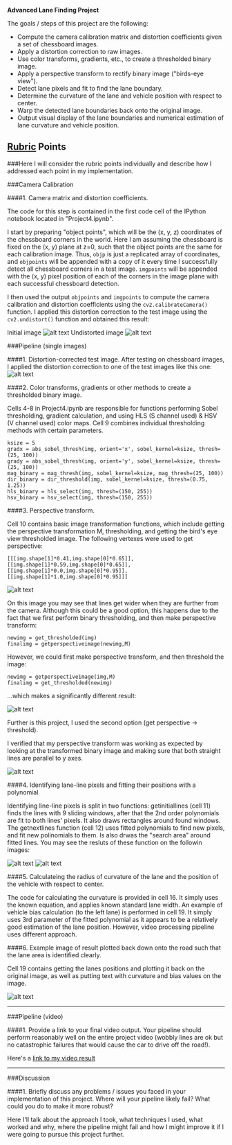 **Advanced Lane Finding Project**

The goals / steps of this project are the following:

* Compute the camera calibration matrix and distortion coefficients given a set of chessboard images.
* Apply a distortion correction to raw images.
* Use color transforms, gradients, etc., to create a thresholded binary image.
* Apply a perspective transform to rectify binary image ("birds-eye view").
* Detect lane pixels and fit to find the lane boundary.
* Determine the curvature of the lane and vehicle position with respect to center.
* Warp the detected lane boundaries back onto the original image.
* Output visual display of the lane boundaries and numerical estimation of lane curvature and vehicle position.

[//]: # (Image References)

[image1]: ./camera_cal/calibration1.jpg "Initial image"
[image2]: ./output_images/calibration1_undistorted2.jpg "Undistorted"
[image2_2]: ./output_images/straight_lines1_undistorted.jpg "Undistorted 2"
[image3]: ./output_images/test4_thresholded.jpg "Thresholded method 1"
[image4]: ./output_images/test4_thresholded2.jpg "Thresholded method 2"
[image4_2]: ./output_images/straight_lines2_thresholded2.jpg "Thresholded method 2"
[image5]: ./output_images/test4_lanes_boxes.jpg "Lines and boxes"
[image6]: ./output_images/test4_lanes_area.jpg "Lines search area"
[image7]: ./output_images/test4_final_visualisation.jpg "Final output"
[video1]: ./processed_project_video.mp4 "Video"
[video2]: ./processed_challenge_video.mp4 "Video"
[video3]: ./processed_harder_challenge_video.mp4 "Video"

## [Rubric](https://review.udacity.com/#!/rubrics/571/view) Points
###Here I will consider the rubric points individually and describe how I addressed each point in my implementation.  

###Camera Calibration

####1. Camera matrix and distortion coefficients.

The code for this step is contained in the first code cell of the IPython notebook located in "Project4.ipynb".

I start by preparing "object points", which will be the (x, y, z) coordinates of the chessboard corners in the world. Here I am assuming the chessboard is fixed on the (x, y) plane at z=0, such that the object points are the same for each calibration image.  Thus, `objp` is just a replicated array of coordinates, and `objpoints` will be appended with a copy of it every time I successfully detect all chessboard corners in a test image.  `imgpoints` will be appended with the (x, y) pixel position of each of the corners in the image plane with each successful chessboard detection.  

I then used the output `objpoints` and `imgpoints` to compute the camera calibration and distortion coefficients using the `cv2.calibrateCamera()` function.  I applied this distortion correction to the test image using the `cv2.undistort()` function and obtained this result: 

Initial image
![alt text][image1] 
Undistorted image
![alt text][image2]

###Pipeline (single images)

####1. Distortion-corrected test image.
After testing on chessboard images, I applied the distortion correction to one of the test images like this one:
![alt text][image2_2]

####2. Color transforms, gradients or other methods to create a thresholded binary image.

Cells 4-8 in Project4.ipynb are responsible for functions performing Sobel thresholding, gradient calculation, and using HLS (S channel used) & HSV (V channel used) color maps. Cell 9 combines individual thresholding methods with certain parameters. 

```
ksize = 5
gradx = abs_sobel_thresh(img, orient='x', sobel_kernel=ksize, thresh=(25, 100))
grady = abs_sobel_thresh(img, orient='y', sobel_kernel=ksize, thresh=(25, 100))
mag_binary = mag_thresh(img, sobel_kernel=ksize, mag_thresh=(25, 100))
dir_binary = dir_threshold(img, sobel_kernel=ksize, thresh=(0.75, 1.25))
hls_binary = hls_select(img, thresh=(150, 255))
hsv_binary = hsv_select(img, thresh=(150, 255))
```

####3. Perspective transform.

Cell 10 contains basic image transformation functions, which include getting the perspective transformation M, thresholding, and getting the bird's eye view thresholded image. The following vertexes were used to get perspective:

```
[[[img.shape[1]*0.41,img.shape[0]*0.65]],[[img.shape[1]*0.59,img.shape[0]*0.65]],
[[img.shape[1]*0.0,img.shape[0]*0.95]],[[img.shape[1]*1.0,img.shape[0]*0.95]]]
```
![alt text][image3]

On this image you may see that lines get wider when they are further from the camera. Although this could be a good option, this happens due to the fact that we first perform binary thresholding, and then make perspective transform:
```
newimg = get_thresholded(img)
finalimg = getperspectiveimage(newimg,M)
```
However, we could first make perspective transform, and then threshold the image:
```
newimg = getperspectiveimage(img,M)
finalimg = get_thresholded(newimg)
```
...which makes a significantly different result:

![alt text][image4]

Further is this project, I used the second option (get perspective -> threshold).

I verified that my perspective transform was working as expected by looking at the transformed binary image and making sure that both straight lines are parallel to y axes.

![alt text][image4_2]

####4. Identifying lane-line pixels and fitting their positions with a polynomial

Identifying line-line pixels is split in two functions: getinitiallines (cell 11) finds the lines with 9 sliding windows, after that the 2nd order polynomials are fit to both lines' pixels. It also draws rectangles around found windows.
The getnextlines function (cell 12) uses fitted polynomials to find new pixels, and fit new polinomials to them. Is also drwas the "search area" around fitted lines.
You may see the resluts of these function on the followin images:

![alt text][image5]
![alt text][image6]

####5. Calculateing the radius of curvature of the lane and the position of the vehicle with respect to center.

The code for calculating the curvature is provided in cell 16. It simply uses the known equation, and applies known standard lane width.
An example of vehicle bias calculation (to the left lane) is performed in cell 19. It simply uses 3rd parameter of the fitted polynomial as it appears to be a relatively good estimation of the lane position. However, video processing pipeline uses different approach.

####6. Example image of result plotted back down onto the road such that the lane area is identified clearly.

Cell 19 contains getting the lanes positions and plotting it back on the original image, as well as putting text with curvature and bias values on the image.

![alt text][image7]

---

###Pipeline (video)

####1. Provide a link to your final video output.  Your pipeline should perform reasonably well on the entire project video (wobbly lines are ok but no catastrophic failures that would cause the car to drive off the road!).

Here's a [link to my video result](./project_video.mp4)

---

###Discussion

####1. Briefly discuss any problems / issues you faced in your implementation of this project.  Where will your pipeline likely fail?  What could you do to make it more robust?

Here I'll talk about the approach I took, what techniques I used, what worked and why, where the pipeline might fail and how I might improve it if I were going to pursue this project further.  

